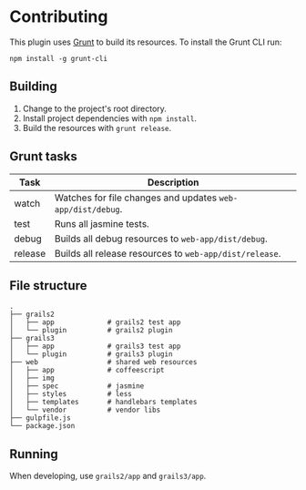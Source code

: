 # Contributing

This plugin uses [Grunt](http://gruntjs.com/) to build its resources. To install the Grunt CLI run:

    npm install -g grunt-cli

## Building

1. Change to the project's root directory.
1. Install project dependencies with `npm install`.
1. Build the resources with `grunt release`.

## Grunt tasks

| Task | Description |
| --- | --- |
| watch   | Watches for file changes and updates `web-app/dist/debug`.|
| test    | Runs all jasmine tests. |
| debug   | Builds all debug resources to `web-app/dist/debug`.|
| release | Builds all release resources to `web-app/dist/release`.|

## File structure

    .
    ├── grails2
    │   ├── app             # grails2 test app 
    │   └── plugin          # grails2 plugin    
    ├── grails3
    │   ├── app             # grails3 test app
    │   └── plugin          # grails3 plugin
    ├── web                 # shared web resources
    │   ├── app             # coffeescript
    │   ├── img
    │   ├── spec            # jasmine
    │   ├── styles          # less
    │   ├── templates       # handlebars templates
    │   └── vendor          # vendor libs
    ├── gulpfile.js
    └── package.json

## Running

When developing, use `grails2/app` and `grails3/app`.


